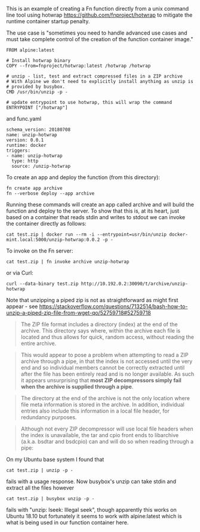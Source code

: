 This is an example of creating a Fn function directly from a unix command line tool using hotwrap https://github.com/fnproject/hotwrap to mitigate the runtime container startup penalty.

The use case is "sometimes you need to handle advanced use cases and must take complete control of the creation of the function container image."
```
FROM alpine:latest

# Install hotwrap binary
COPY --from=fnproject/hotwrap:latest /hotwrap /hotwrap 

# unzip - list, test and extract compressed files in a ZIP archive
# With Alpine we don't need to explicitly install anything as unzip is
# provided by busybox.
CMD /usr/bin/unzip -p -

# update entrypoint to use hotwrap, this will wrap the command 
ENTRYPOINT ["/hotwrap"]
```
and func.yaml
```
schema_version: 20180708
name: unzip-hotwrap
version: 0.0.1
runtime: docker
triggers:
- name: unzip-hotwrap
  type: http
  source: /unzip-hotwrap
```

To create an app and deploy the function (from this directory):
```
fn create app archive
fn --verbose deploy --app archive
```

Running these commands will create an app called archive and will build the function and deploy to the server. To show that this is, at its heart, just based on a container that reads stdin and writes to stdout we can invoke the container directly as follows:
```
cat test.zip | docker run --rm -i --entrypoint=usr/bin/unzip docker-mint.local:5000/unzip-hotwrap:0.0.2 -p -
```
To invoke on the Fn server:
```
cat test.zip | fn invoke archive unzip-hotwrap
```
or via Curl:
```
curl --data-binary test.zip http://10.192.0.2:30090/t/archive/unzip-hotwrap
```



Note that unzipping a piped zip is not as straightforward as might first appear - see https://stackoverflow.com/questions/7132514/bash-how-to-unzip-a-piped-zip-file-from-wget-qo/52759718#52759718

> The ZIP file format includes a directory (index) at the end of the archive. This directory says where, within the archive each file is located and thus allows for quick, random access, without reading the entire archive.

> This would appear to pose a problem when attempting to read a ZIP archive through a pipe, in that the index is not accessed until the very end and so individual members cannot be correctly extracted until after the file has been entirely read and is no longer available. As such it appears unsurprising that **most ZIP decompressors simply fail when the archive is supplied through a pipe**.

> The directory at the end of the archive is not the only location where file meta information is stored in the archive. In addition, individual entries also include this information in a local file header, for redundancy purposes.

> Although not every ZIP decompressor will use local file headers when the index is unavailable, the tar and cpio front ends to libarchive (a.k.a. bsdtar and bsdcpio) can and will do so when reading through a pipe:


On my Ubuntu base system I found that
```
cat test.zip | unzip -p -
```
fails with a usage response. Now busybox's unzip can take stdin and extract all the files however
```
cat test.zip | busybox unzip -p -
```
fails with "unzip: lseek: Illegal seek", though apparently this works on Ubuntu 18.10 but fortunately it seems to work with alpine:latest which is what is being used in our function container here.

